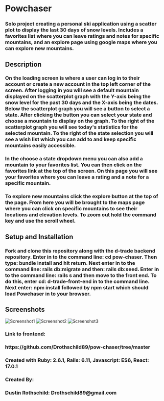 <h1>Powchaser</h1>

<h3>Solo project creating a personal ski application using a scatter plot to display the last 30 days of snow levels. Includes a favorites list where you can leave ratings and notes for specific mountains, and an explore page using google maps where you can explore new mountains. </h3>

<h2>Description</h2>

<h3>On the loading screen is where a user can log in to their account or create a new account in the top left corner of the screen. After logging in you will see a default mountain displayed on the scatterplot graph with the Y-axis being the snow level for the past 30 days and the X-axis being the dates. Below the scatterplot graph you will see a button to select a state. After clicking the button you can select your state and choose a mountain to display on the graph. To the right of the scatterplot graph you will see today's statistics for the selected mountain. To the right of the state selection you will see a wish list which you can add to and keep specific mountains easily accessible. </h3>

<h3> In the choose a state dropdown menu you can also add a mountain to your favorites list. You can then click on the favorites link at the top of the screen. On this page you will see your favorites where you can leave a rating and a note for a specific mountain.  
</h3>

<h3> To explore new mountains click the explore button at the top of the page. From here you will be brought to the maps page where you can click on specific mountains to see their locations and elevation levels. To zoom out hold the command key and use the scroll wheel.
</h3>

<h2>Setup and Installation</h2>
<h3>Fork and clone this repository along with the d-trade backend repository. Enter in to the command line: cd pow-chaser. Then type: bundle install and hit return. Next enter in to the command line: rails db:migrate and then: rails db:seed. Enter in to the command line: rails s and then move to the front end. To do this, enter cd: d-trade-front-end in to the command line. Next enter: npm install followed by npm start which should load Powchaser in to your browser. </h3>

<h2>Screenshots</h2>

![Screenshot1](https://user-images.githubusercontent.com/67489174/111221452-bd743e80-8597-11eb-8ed2-4b427bfc5c36.jpg)
![Screenshot2](https://user-images.githubusercontent.com/67489174/111221486-c8c76a00-8597-11eb-802b-9dbf2d4e0aa9.jpg)
![Screenshot3](https://user-images.githubusercontent.com/67489174/111221495-cc5af100-8597-11eb-8190-3d781b5221e7.jpg)


<h3>Link to frontend:</h3>
<h3>https://github.com/Drothschild89/pow-chaser/tree/master</h3>

<h3>Created with Ruby: 2.6.1, Rails: 6.11, Javascript: ES6, React: 17.0.1</h3>

<h3>Created By:</h3>

<h3>Dustin Rothschild: Drothschild89@gmail.com</h3>


